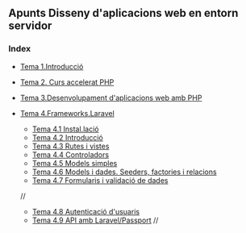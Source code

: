 ## Apunts Disseny d'aplicacions web en entorn servidor

### Index

* [Tema 1.Introducció](docs/1.Introduccio.md)

* [Tema 2. Curs accelerat PHP](docs/2.Caracteristicas_llenguatge_php.md)

* [Tema 3.Desenvolupament d'aplicacions web amb PHP](docs/3.Desenvolupament_d'aplicacions_web_amb_PHP.md)  
		
* [Tema 4.Frameworks.Laravel]()
	* [Tema 4.1 Instal.lació](docs/4.1.Laravel.md)
	* [Tema 4.2 Introducció](docs/4.2.Laravel.md)
	* [Tema 4.3 Rutes i vistes](docs/4.3.Laravel.md)
	* [Tema 4.4 Controladors](docs/4.4.Laravel.md) 
	* [Tema 4.5 Models simples](docs/4.5.Laravel.md) 
	* [Tema 4.6 Models i dades. Seeders, factories i relacions](docs/4.6.Laravel.md)
	* [Tema 4.7 Formularis i validació de dades](docs/4.7.Laravel.md) 
	
	//
	* [Tema 4.8 Autenticació d'usuaris](docs/4.8.Laravel.md) 
	* [Tema 4.9 API amb Laravel/Passport](docs/4.9.Laravel.md) //